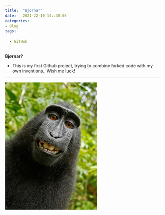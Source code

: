 ```yaml
---
title:  "Bjornar"
date:   2021-22-10 14::30:05
categories: 
- Blog
tags:

  - GitHub
---
```

**Bjørnar?**
- This is my first Github project, trying to combine forked code with my own inventions.. Wish me luck! 

--------------------------------------------------------------------------------------------------------------------------------------

![.](https://github.com/Aassveen/aassveen/blob/master/assets/images/Monkey.jpg?raw=true)

